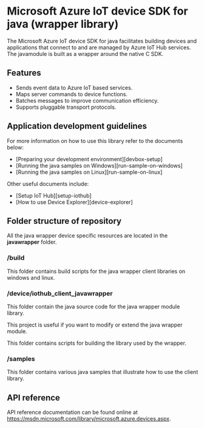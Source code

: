 # Microsoft Azure IoT device SDK for java (wrapper library)

The Microsoft Azure IoT device SDK for java facilitates building devices and applications that connect to and are managed by Azure IoT Hub services.
The javamodule is built as a wrapper around the native C SDK.

## Features

 * Sends event data to Azure IoT based services.
 * Maps server commands to device functions.
 * Batches messages to improve communication efficiency.
 * Supports pluggable transport protocols.

## Application development guidelines
For more information on how to use this library refer to the documents below:
- [Preparing your development environment][devbox-setup]
- [Running the java samples on Windows][run-sample-on-windows]
- [Running the java samples on Linux][run-sample-on-linux]

Other useful documents include:
- [Setup IoT Hub][setup-iothub]
- [How to use Device Explorer][device-explorer]

## Folder structure of repository

All the java wrapper device specific resources are located in the **javawrapper** folder.

### /build

This folder contains build scripts for the java wrapper client libraries on windows and linux.

### /device/iothub_client_javawrapper

This folder contain the java source code for the java wrapper module library.

This project is useful if you want to modify or extend the java wrapper module.

This folder contains scripts for building the library used by the wrapper.

### /samples

This folder contains various java samples that illustrate how to use the client library.

## API reference

API reference documentation can be found online at https://msdn.microsoft.com/library/microsoft.azure.devices.aspx.


